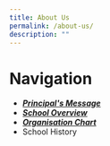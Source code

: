 ```yaml
---
title: About Us
permalink: /about-us/
description: ""
---
```

# Navigation
* [***Principal's Message***](/about-us/principal-message/)
* [***School Overview***](/about-us/school-overview/)
* [***Organisation Chart***](/about-us/organisation-chart/)
* School History